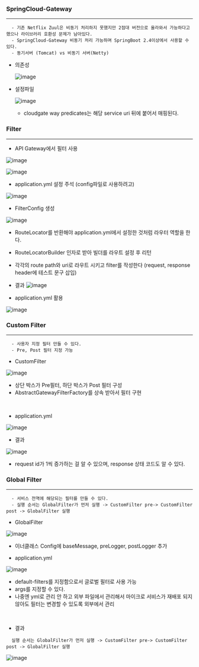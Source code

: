 ### SpringCloud-Gateway
----
```
  - 기존 Netflix Zuul은 비동기 처리하지 못했지만 2점대 버전으로 올라와서 가능하다고 했으나 라이브러리 호환성 문제가 남아있다.
  - SpringCloud-Gateway 비동기 처리 가능하며 SpringBoot 2.4이상에서 사용할 수 있다.
  - 동기서버 (Tomcat) vs 비동기 서버(Netty)
```
+ 의존성


  ![image](https://user-images.githubusercontent.com/76584547/120929435-f699f600-c723-11eb-86b3-4ff7317daff0.png)

+ 설정파일 


  ![image](https://user-images.githubusercontent.com/76584547/120929472-1d582c80-c724-11eb-8c0c-235bac7df53c.png)

  + cloudgate way predicates는 해당 service uri 뒤에 붙어서 매핑된다.

### Filter
----
+ API Gateway에서 필터 사용


![image](https://user-images.githubusercontent.com/76584547/121021204-1987e100-c7dc-11eb-81a3-d6ce4bafea11.png)

![image](https://user-images.githubusercontent.com/76584547/121030478-79828580-c7e4-11eb-9d98-a8ad6e8377a2.png)


+ application.yml 설정 주석 (config파일로 사용하려고)


![image](https://user-images.githubusercontent.com/76584547/121026733-5a362900-c7e1-11eb-8ce9-7d2285963eae.png)


+ FilterConfig 생성

![image](https://user-images.githubusercontent.com/76584547/121026946-88b40400-c7e1-11eb-884c-e55f7432d04b.png)

  + RouteLocator를 반환해야 application.yml에서 설정한 것처럼 라우터 역할을 한다.
  + RouteLocatorBuilder 인자로 받아 빌더를 라우트 설정 후 리턴
  + 각각의 route path와 uri로 라우트 시키고 filter를 작성한다 (request, response header에 테스트 문구 삽입)

+ 결과
![image](https://user-images.githubusercontent.com/76584547/121027328-d7619e00-c7e1-11eb-91cb-a7c7a745cef5.png)


+ application.yml 활용


![image](https://user-images.githubusercontent.com/76584547/121030113-26a8ce00-c7e4-11eb-8fee-4eee7bc2b320.png)


### Custom Filter
----
```
  - 사용자 지정 필터 만들 수 있다.
  - Pre, Post 필터 지정 가능
```
+ CustomFilter


![image](https://user-images.githubusercontent.com/76584547/121520721-34ea2a80-ca2e-11eb-8b02-d1318ec7cfbd.png)


+ 상단 박스가 Pre필터, 하단 박스가 Post 필터 구성
+ AbstractGatewayFilterFactory를 상속 받아서 필터 구현

<br/>

+ application.yml


![image](https://user-images.githubusercontent.com/76584547/121520868-64993280-ca2e-11eb-8fc7-a3879e92f253.png)


+ 결과

![image](https://user-images.githubusercontent.com/76584547/121520927-74b11200-ca2e-11eb-92fd-bb75379ac824.png)


+ request id가 1씩 증가하는 걸 알 수 있으며, response 상태 코드도 알 수 있다.


### Global Filter
----
```
  - 서비스 전역에 해당되는 필터를 만들 수 있다.
  - 실행 순서는 GlobalFilter가 먼저 실행 -> CustomFilter pre-> CustomFilter post -> GlobalFilter 실행
```
+ GlobalFilter

![image](https://user-images.githubusercontent.com/76584547/121523260-fa35c180-ca30-11eb-8d2b-21d6b43b9718.png)


+ 이너클래스 Config에 baseMessage, preLogger, postLogger 추가


+ application.yml


![image](https://user-images.githubusercontent.com/76584547/121523614-5d275880-ca31-11eb-9d28-ed8df04f7637.png)


+ default-filters를 지정함으로서 글로벌 필터로 사용 가능
+ args를 지정할 수 있다.
+ 나중엔 yml로 관리 안 하고 외부 파일에서 관리해서 마이크로 서비스가 재배포 되지 않아도 필터는 변경할 수 있도록 외부에서 관리

<br/>

+ 결과
```
  실행 순서는 GlobalFilter가 먼저 실행 -> CustomFilter pre-> CustomFilter post -> GlobalFilter 실행
```
![image](https://user-images.githubusercontent.com/76584547/121523820-99f34f80-ca31-11eb-8014-fc337a88c100.png)

